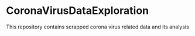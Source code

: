 # CoronaVirusDataExploration
This repository contains scrapped corona virus related data and its analysis
